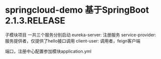 # springcloud-demo 基于SpringBoot 2.1.3.RELEASE
子模块项目
一共三个服务分别启动
eureka-server: 注册服务
service-provider: 服务提供者，仅提供了hello接口调用
client-user: 调用者，feign客户端

端口，注册中心配置参加模块application.yml
